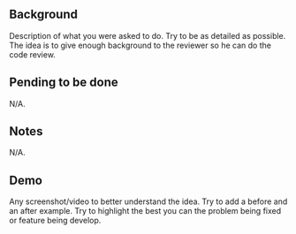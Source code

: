 ## Background
Description of what you were asked to do.
Try to be as detailed as possible.
The idea is to give enough background to the reviewer so he can do the code review.

## Pending to be done
N/A.

## Notes
N/A.

## Demo
Any screenshot/video to better understand the idea.
Try to add a before and an after example.
Try to highlight the best you can the problem being fixed or feature being develop.